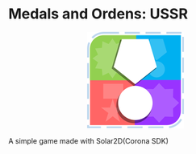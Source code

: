 # Medals and Ordens: USSR


<p align="center">
  <img src="Icon-xxxhdpi.png"> 
</p>

A simple game made with Solar2D(Corona SDK)
